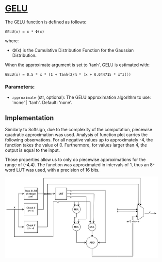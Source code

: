 # [GELU](https://pytorch.org/docs/stable/generated/torch.nn.GELU.html)

The GELU function is defined as follows:

`GELU(x) = x * Φ(x)`

where:
- Φ(x) is the Cumulative Distribution Function for the Gaussian Distribution.

When the approximate argument is set to 'tanh', GELU is estimated with:

`GELU(x) = 0.5 * x * (1 + Tanh(2/π * (x + 0.044715 * x^3)))`

### Parameters:

- `approximate` (str, optional): The GELU approximation algorithm to use: 'none' | 'tanh'. Default: 'none'.

## Implementation

Similarly to Softsign, due to the complexity of the computation, piecewise quadratic approximation was used. Analysis of function plot carries the following observations. For all negative values up to approximately -4, the function takes the value of 0. Furthermore, for values larger than 4, the output is equal to the input.

Those properties allow us to only do piecewise approximations for the range of (-4,4). The function was approximated in intervals of 1, thus an 8-word LUT was used, with a precision of 16 bits.

<!-- <div align="center">
<img src="images/gelu.drawio.png" alt="Implemented Model" width="450" height="325">
 <p>High-Level Flow Diagram of GELU AF</p>
</div> -->

![MAC](https://raw.githubusercontent.com/DeepWok/mase/main/machop/sphinx_docs/source/imgs/hardware/activations/gelu.drawio.png)
